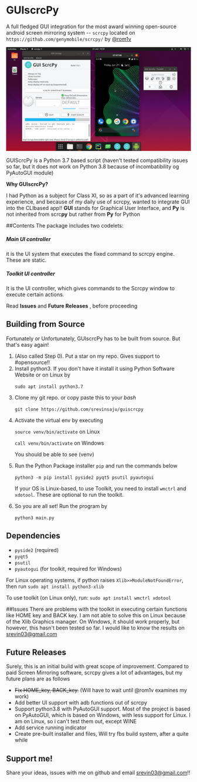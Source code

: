 # GUIscrcPy
A full fledged GUI integration for the 
most award winning open-source android 
screen mirroring system -- `scrcpy` 
located on `https://github.com/genymobile/scrcpy/`
by [@rom1v](https://github.com/rom1v)

![image of GUIscrcpy](/screen.png)

GUIScrcPy is a Python 3.7 based script (haven't tested compatibility issues
so far, but it does not work on Python 3.8 because of incombatibility og PyAutoGUI module)



**Why GUIscrcPy?**

I had Python as a subject for Class XI, so as a part of it's advanced learning experience,
and because of my daily use of scrcpy, wanted to integrate GUI into the CLIbased app!!
**GUI** stands for Graphical User Interface, and **Py** is not inherited from scrc<b>py</b> but rather from <b>Py</b> for Python 

##Contents
The package includes two codelets:
##### Main UI controller
it is the UI system that executes the fixed command to scrcpy engine. These are static.
##### Toolkit UI controller
It is the UI controller, which gives commands to the Scrcpy window to execute certain actions. <p> Read **Issues** and **Future Releases** , before proceeding
## Building from Source
Fortunately or Unfortunately, GUIscrcPy has to be built from source. But that's easy again!
1. (Also called Step 0). Put a star on my repo. Gives support to #opensource!!
2. Install python3. If you don't have it install it using 
Python Software Website or on Linux by <p>`sudo apt install python3.7`
3. Clone my git repo. or copy paste this to your _bash_ <p>`git clone https://github.com/srevinsaju/guiscrcpy`
4. Activate the virtual env by executing <p> `source venv/bin/activate` on Linux </p><p> `call venv/bin/activate` on Windows <p> 
You should be able to see (venv)
5. Run the Python Package installer `pip` and run the commands below <p> `python3 -m pip install pyside2 pyqt5 psutil pyautogui` <p>
If your OS is Linux-based, to use Toolkit, you need to install `wmctrl` and `xdotool`. These are optional to run the toolkit.
6. So you are all set! Run the program by <p> `python3 main.py`

## Dependencies
* `pyside2` (required) 
* `pyqt5` 
* `psutil` 
* `pyautogui` (for toolkit, required for Windows)


For Linux operating systems, if python raises `Xlib>>ModuleNotFoundError`, then run
`sudo apt install python3-xlib`

To use toolkit (on Linux only), run:
`sudo apt install wmctrl xdotool` 

##Issues
There are problems with the toolkit in executing certain functions like HOME key and BACK key. I am not able to solve this on 
Linux because of the Xlib Graphics manager. On Windows, it should work properly,
but however, this hasn't been tested so far. I would like to know the results on [srevin03@gmail.com](srevin03@gmail.com)

## Future Releases
Surely, this is an initial build with great scope of improvement. Compared to paid Screen Mirroring software, scrcpy gives
a lot of advantages, but my future plans are as follows
* ~~Fix HOME_key, BACK_key.~~ (Will have to wait until @rom1v examines my work)
* Add better UI support with adb functions out of scrcpy
* Support python3.8 with PyAutoGUI support. Most of the project is based on PyAutoGUI, which is based on Windows, with less support for Linux.
I am on Linux, so i can't test them out, except WINE
* Add service running indicator
* Create pre-built installer and files, Will try fbs build system, after a quite while

## Support me!
Share your ideas, issues with me on github and email [srevin03@gmail.com](srevin03@gmail.com)!!

